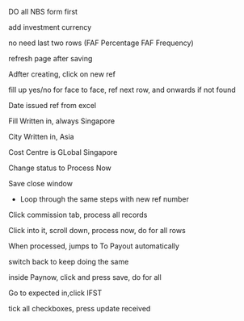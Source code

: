 DO all NBS form first

add investment currency

no need last two rows (FAF Percentage	FAF Frequency)

refresh page after saving

Adfter creating, click on new ref

fill up yes/no for face to face, ref next row, and onwards if not found

Date issued ref from excel

Fill Written in, always Singapore

City Written in, Asia

Cost Centre is GLobal Singapore

Change status to Process Now

Save
close window

* Loop through the same steps with new ref number

Click commission tab, process all records

Click into it, scroll down, process now, do for all rows

When processed, jumps to To Payout automatically

switch back to keep doing the same

inside Paynow, click and press save, do for all 

Go to expected in,click IFST

tick all checkboxes, press update received